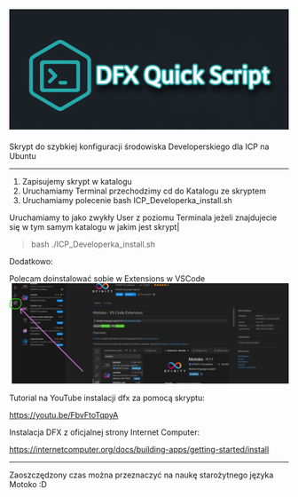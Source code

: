 ![TokenIC](DFXQuickScript.png)
----------------------------------

Skrypt do szybkiej konfiguracji środowiska Developerskiego dla ICP na Ubuntu 

--------------------
1) Zapisujemy skrypt w katalogu
2) Uruchamiamy Terminal przechodzimy cd do Katalogu ze skryptem
3) Uruchamiamy polecenie bash ICP_Developerka_install.sh
   
Uruchamiamy to jako zwykły User z poziomu Terminala 
jeżeli znajdujecie się w tym samym katalogu w jakim jest skrypt| 


> bash ./ICP_Developerka_install.sh

Dodatkowo: 

Polecam doinstalować sobie w Extensions w VSCode
![Extension](0.png)


Tutorial na YouTube instalacji dfx za pomocą skryptu:

https://youtu.be/FbvFtoTqpyA

Instalacja DFX z oficjalnej strony Internet Computer:

https://internetcomputer.org/docs/building-apps/getting-started/install





--------------------
Zaoszczędzony czas można przeznaczyć na naukę starożytnego języka Motoko :D 
